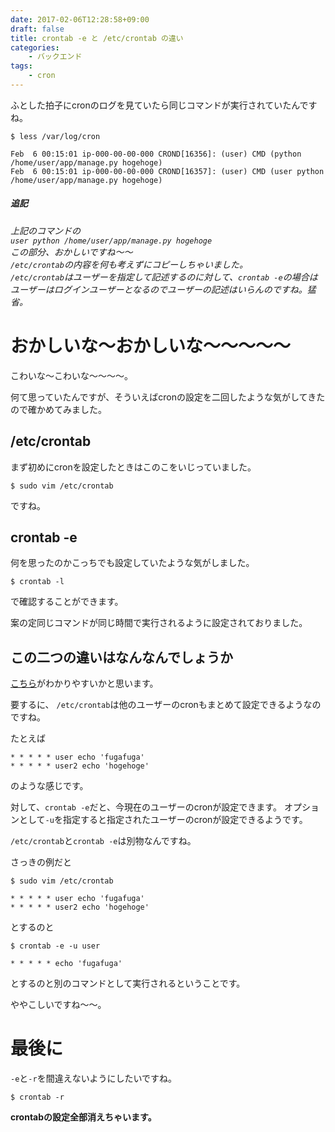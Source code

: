 ```yaml
---
date: 2017-02-06T12:28:58+09:00
draft: false
title: crontab -e と /etc/crontab の違い
categories:
    - バックエンド
tags:
    - cron
---
```



ふとした拍子にcronのログを見ていたら同じコマンドが実行されていたんですね。

```
$ less /var/log/cron
```

```
Feb  6 00:15:01 ip-000-00-00-000 CROND[16356]: (user) CMD (python /home/user/app/manage.py hogehoge)
Feb  6 00:15:01 ip-000-00-00-000 CROND[16357]: (user) CMD (user python /home/user/app/manage.py hogehoge)
```


##### 追記
*上記のコマンドの*  
*```user python /home/user/app/manage.py hogehoge```*  
*この部分、おかしいですね〜〜*  
*`/etc/crontab`の内容を何も考えずにコピーしちゃいました。*  
*`/etc/crontab`はユーザーを指定して記述するのに対して、`crontab -e`の場合はユーザーはログインユーザーとなるのでユーザーの記述はいらんのですね。猛省。*


# おかしいな〜おかしいな〜〜〜〜〜

こわいな〜こわいな〜〜〜〜。

何て思っていたんですが、そういえばcronの設定を二回したような気がしてきたので確かめてみました。

## /etc/crontab

まず初めにcronを設定したときはこのこをいじっていました。

```
$ sudo vim /etc/crontab
```
ですね。

## crontab -e

何を思ったのかこっちでも設定していたような気がしました。

```
$ crontab -l
```

で確認することができます。

案の定同じコマンドが同じ時間で実行されるように設定されておりました。

## この二つの違いはなんなんでしょうか

[こちら](http://superuser.com/questions/290093/difference-between-etc-crontab-and-crontab-e)がわかりやすいかと思います。

要するに、
`/etc/crontab`は他のユーザーのcronもまとめて設定できるようなのですね。

たとえば

```
* * * * * user echo 'fugafuga'
* * * * * user2 echo 'hogehoge'
```
のような感じです。

対して、`crontab -e`だと、今現在のユーザーのcronが設定できます。
オプションとして`-u`を指定すると指定されたユーザーのcronが設定できるようです。

`/etc/crontab`と`crontab -e`は別物なんですね。

さっきの例だと

```
$ sudo vim /etc/crontab
```

```
* * * * * user echo 'fugafuga'
* * * * * user2 echo 'hogehoge'
```
とするのと

```
$ crontab -e -u user
```

```
* * * * * echo 'fugafuga'
```
とするのと別のコマンドとして実行されるということです。

ややこしいですね〜〜。

# 最後に

`-e`と`-r`を間違えないようにしたいですね。

```
$ crontab -r
```

**crontabの設定全部消えちゃいます。**
